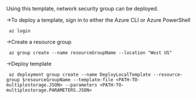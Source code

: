 Using this template, network security group can be deployed.

->To deploy a template, sign in to either the Azure CLI or Azure PowerShell

     az login
     
->Create a resource group

     az group create --name resourceGroupName --location "West US"
     
->Deploy template

     az deployment group create --name DeployLocalTemplate --resource-group $resourceGroupName --template-file <PATH-TO-multiplestorage.JSON> --parameters <PATH-TO-multiplestorage.PARAMETERS.JSON> 
